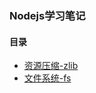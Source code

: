 ### Nodejs学习笔记

#### 目录
- [资源压缩-zlib](https://github.com/revanli/nodejs-learning-note/Zlib)
- [文件系统-fs](https://github.com/revanli/nodejs-learning-note/FileSystem)
